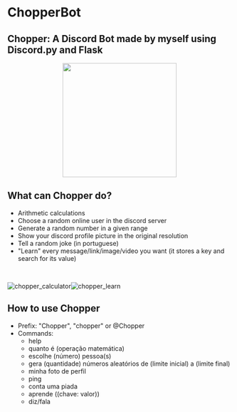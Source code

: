 # ChopperBot

## Chopper: A Discord Bot made by myself using Discord.py and Flask
<p align="center">
  <img src="https://images-wixmp-ed30a86b8c4ca887773594c2.wixmp.com/f/d1bc6743-242a-487e-8f1d-f05d31811b08/dauukp3-0e7eaa28-af57-4041-a21e-6e29ec0ad5fa.png/v1/fill/w_800,h_800,strp/chopper_icon_by_classy_blue_dauukp3-fullview.png?token=eyJ0eXAiOiJKV1QiLCJhbGciOiJIUzI1NiJ9.eyJzdWIiOiJ1cm46YXBwOjdlMGQxODg5ODIyNjQzNzNhNWYwZDQxNWVhMGQyNmUwIiwiaXNzIjoidXJuOmFwcDo3ZTBkMTg4OTgyMjY0MzczYTVmMGQ0MTVlYTBkMjZlMCIsIm9iaiI6W1t7ImhlaWdodCI6Ijw9ODAwIiwicGF0aCI6IlwvZlwvZDFiYzY3NDMtMjQyYS00ODdlLThmMWQtZjA1ZDMxODExYjA4XC9kYXV1a3AzLTBlN2VhYTI4LWFmNTctNDA0MS1hMjFlLTZlMjllYzBhZDVmYS5wbmciLCJ3aWR0aCI6Ijw9ODAwIn1dXSwiYXVkIjpbInVybjpzZXJ2aWNlOmltYWdlLm9wZXJhdGlvbnMiXX0.Va9zOZI2SdUGe-R12iqxChRgIEhJAURS46fU2uNbw4A" width="256">
</p>

## What can Chopper do?
- Arithmetic calculations
- Choose a random online user in the discord server
- Generate a random number in a given range
- Show your discord profile picture in the original resolution
- Tell a random joke (in portuguese)
- "Learn" every message/link/image/video you want (it stores a key and search for its value)

<br>

![chopper_calculator](https://user-images.githubusercontent.com/63219861/130244522-b9f4aa7c-1a8d-4096-9f80-5d758074fda0.gif)![chopper_learn](https://user-images.githubusercontent.com/63219861/130244576-10c2c78a-c4bf-4ab4-a6bd-4a578c1872e1.gif)

## How to use Chopper
- Prefix: "Chopper", "chopper" or @Chopper
- Commands:
  - help
  - quanto é (operação matemática)
  - escolhe (número) pessoa(s)
  - gera (quantidade) números aleatórios de (limite inicial) a (limite final)
  - minha foto de perfil
  - ping
  - conta uma piada 
  - aprende ((chave: valor))
  - diz/fala
